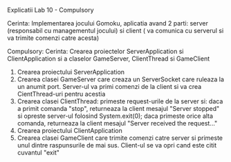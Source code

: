 Explicatii Lab 10 - Compulsory

Cerinta: Implementarea jocului Gomoku, aplicatia avand 2 parti: server (responsabil cu managementul jocului) si client ( va comunica cu serverul si va trimite 
comenzi catre acesta)

Compulsory: 
Cerinta: Crearea proiectelor ServerApplication si ClientApplication si a claselor GameServer, ClientThread si GameClient

1. Crearea proiectului ServerApplication
2. Crearea clasei GameServer care creaza un ServerSocket care ruleaza la un anumit port. Server-ul va primi comenzi de la client si va crea CientThread-uri pentru 
acestia
3. Crearea clasei ClientThread: primeste request-urile de la server si: daca a primit comanda "stop", returneaza la client mesajul "Server stopped" si opreste
server-ul folosind System.exit(0); daca primeste orice alta comanda, returneaza la client mesajul "Server received the request..."
4. Crearea proiectului ClientApplication
5. Crearea clasei GameClient care trimite comenzi catre server si primeste unul dintre raspunsurile de mai sus. Client-ul se va opri cand este citit cuvantul "exit"
